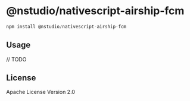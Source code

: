 # @nstudio/nativescript-airship-fcm

```javascript
npm install @nstudio/nativescript-airship-fcm
```

## Usage

// TODO

## License

Apache License Version 2.0
